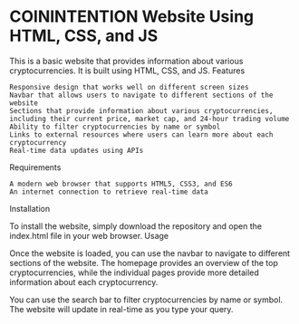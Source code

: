 # COININTENTION Website Using HTML, CSS, and JS

This is a basic website that provides information about various cryptocurrencies. It is built using HTML, CSS, and JS.
Features

    Responsive design that works well on different screen sizes
    Navbar that allows users to navigate to different sections of the website
    Sections that provide information about various cryptocurrencies, including their current price, market cap, and 24-hour trading volume
    Ability to filter cryptocurrencies by name or symbol
    Links to external resources where users can learn more about each cryptocurrency
    Real-time data updates using APIs

Requirements

    A modern web browser that supports HTML5, CSS3, and ES6
    An internet connection to retrieve real-time data

Installation

To install the website, simply download the repository and open the index.html file in your web browser.
Usage

Once the website is loaded, you can use the navbar to navigate to different sections of the website. The homepage provides an overview of the top cryptocurrencies, while the individual pages provide more detailed information about each cryptocurrency.

You can use the search bar to filter cryptocurrencies by name or symbol. The website will update in real-time as you type your query.
